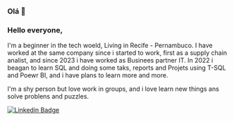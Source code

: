 ### Olá 👋


### Hello everyone,
  
I'm a beginner in the tech woeld, Living in Recife - Pernambuco.
I have worked at the same company since i started to work, first as a supply chain analist, and since 2023 i have worked as Businees partner IT.
In 2022 i beagan to learn SQL and doing some taks, reports and Projets using T-SQL and Poewr BI, and i have plans to learn more and more.

I'm a shy person but love work in groups, and i love learn new things ans solve problens and puzzles.


[![Linkedin Badge](https://img.shields.io/badge/-LinkedIn-blue?style=flat-square&logo=Linkedin&logoColor=white&link=https://https://www.linkedin.com/in/j%C3%BAlio-simas-842634161/)](https:/https://www.linkedin.com/in/j%C3%BAlio-simas-842634161/)
